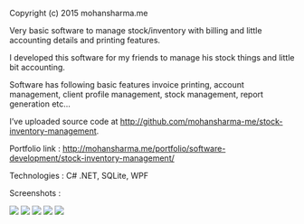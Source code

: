 Copyright (c) 2015 mohansharma.me

Very basic software to manage stock/inventory with billing and little accounting details and printing features.

I developed this software for my friends to manage his stock things and little bit accounting.

Software has following basic features invoice printing, account management, client profile management, stock management, report generation etc…

I’ve uploaded source code at http://github.com/mohansharma-me/stock-inventory-management.

Portfolio link : http://mohansharma.me/portfolio/software-development/stock-inventory-management/

Technologies : C# .NET, SQLite, WPF

Screenshots :

![](https://i2.wp.com/mohansharma.me/wp-content/uploads/2016/06/Stock-Inventory-Management.png)
![](https://i2.wp.com/mohansharma.me/wp-content/uploads/2016/06/Stock-Inventory-Management-1.png)
![](https://i2.wp.com/mohansharma.me/wp-content/uploads/2016/06/Stock-Inventory-Management-2.png)
![](https://i0.wp.com/mohansharma.me/wp-content/uploads/2016/06/Stock-Inventory-Management-3.png)
![](https://i1.wp.com/mohansharma.me/wp-content/uploads/2016/06/Stock-Inventory-Management.png)
